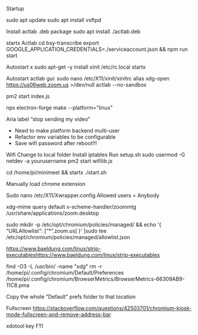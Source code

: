 Startup

sudo apt update
sudo apt install vsftpd

Install actlab .deb package
sudo apt install ./actlab.deb


startx
Actlab
cd bsy-transcribe
export GOOGLE_APPLICATION_CREDENTIALS=./serviceaccount.json && npm run start

Autostart x
sudo apt-get -y install xinit
/etc/rc.local
startx

Autostart actlab gui:
sudo nano /etc/X11/xinit/xinitrc
alias xdg-open https://us06web.zoom.us >/dev/null
actlab --no-sandbox


pm2 start index.js



npx electron-forge make --platform="linux"

Aria label “stop sending my video”


* Need to make platform backend multi-user
* Refactor env variables to be configurable
* Save wifi password after reboot!!!


Wifi
Change to local folder
Install iptables
Run setup.sh
sudo usermod -G netdev -a yourusername
pm2 start wifilib.js


cd /home/pi/minimeet && startx ./start.sh 

Manually load chrome extension

Sudo nano /etc/X11/Xwrapper.config
Allowed users = Anybody

xdg-mime query default x-scheme-handler/zoommtg
/usr/share/applications/zoom.desktop

sudo mkdir -p /etc/opt/chromium/policies/managed/ && echo '{ "URLAllowlist": [“*”.zoom.us] }' |sudo tee /etc/opt/chromium/policies/managed/allowlist.json

https://www.baeldung.com/linux/strip-executableshttps://www.baeldung.com/linux/strip-executables

find -O3 -L /usr/bin/ -name "*xdg*"
rm -r 
/home/pi/.config/chromium/Default/Preferences
/home/pi/.config/chromium/BrowserMetrics/BrowserMetrics-66309AB9-11C8.pma

Copy the whole “Default” prefs folder to that location

Fullscreen
https://stackoverflow.com/questions/42503701/chromium-kiosk-mode-fullscreen-and-remove-address-bar

xdotool key F11
